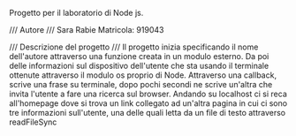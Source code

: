 Progetto per il laboratorio di Node js.

/// Autore /// 
Sara Rabie
Matricola: 919043

/// Descrizione del progetto ///
Il progetto inizia specificando il nome dell'autore attraverso una funzione creata in un modulo esterno. Da poi delle informazioni sul dispositivo dell'utente che sta usando il terminale ottenute attraverso il modulo os proprio di Node. Attraverso una callback, scrive una frase su terminale, dopo pochi secondi ne scrive un'altra che invita l'utente a fare una ricerca sul browser.
Andando su localhost ci si reca all'homepage dove si trova un link collegato ad un'altra pagina in cui ci sono tre informazioni sull'utente, una delle quali letta da un file di testo attraverso readFileSync